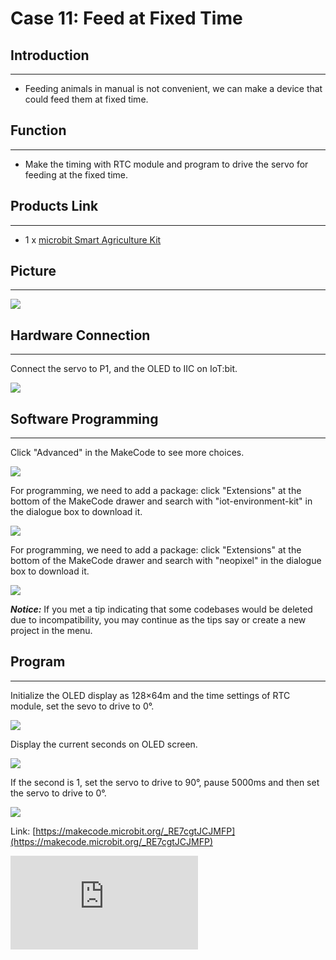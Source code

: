 ﻿# Case 11: Feed at Fixed Time


##  Introduction
---

- Feeding animals in manual is not convenient, we can make a device that could feed them at fixed time.

##  Function
---
- Make the timing with RTC module and program to drive the servo for feeding at the fixed time.

## Products Link
---
- 1 x [microbit Smart Agriculture Kit](https://shop.elecfreaks.com/products/elecfreaks-micro-bit-smart-agriculture-kit-without-micro-bit-board?_pos=2&_sid=2c86b7764&_ss=r)

## Picture
---
![](https://wiki-media-ef.oss-cn-hongkong.aliyuncs.com//images/microbit-Smart-Agriculture-Kit-case-01-02.png)

## Hardware Connection
---

Connect the servo to P1, and the OLED to IIC on IoT:bit.

![](https://wiki-media-ef.oss-cn-hongkong.aliyuncs.com//images/microbit-Smart-Agriculture-Kit-case-11-03.png)

## Software Programming

---

Click "Advanced" in the MakeCode to see more choices.

![](https://wiki-media-ef.oss-cn-hongkong.aliyuncs.com//images/microbit-Smart-Agriculture-Kit-case-01-04.png)

For programming, we need to add a package: click "Extensions" at the bottom of the MakeCode drawer and search with "iot-environment-kit" in the dialogue box to download it.

![](https://wiki-media-ef.oss-cn-hongkong.aliyuncs.com//images/microbit-Smart-Agriculture-Kit-case-01-05.png)

For programming, we need to add a package: click "Extensions" at the bottom of the MakeCode drawer and search with "neopixel" in the dialogue box to download it.

![](https://wiki-media-ef.oss-cn-hongkong.aliyuncs.com//images/microbit-Smart-Agriculture-Kit-case-01-06.png)

***Notice:*** If you met a tip indicating that some codebases would be deleted due to incompatibility, you may continue as the tips say or create a new project in the menu.

## Program

---

Initialize the OLED display as 128×64m and the time settings of RTC module, set the sevo to drive to 0°.

![](https://wiki-media-ef.oss-cn-hongkong.aliyuncs.com//images/microbit-Smart-Agriculture-Kit-case-11-07.png)

Display the current seconds on OLED screen.

![](https://wiki-media-ef.oss-cn-hongkong.aliyuncs.com//images/microbit-Smart-Agriculture-Kit-case-11-08.png)

If the second is 1, set the servo to drive to 90°, pause 5000ms and then set the servo to drive to 0°.

![](https://wiki-media-ef.oss-cn-hongkong.aliyuncs.com//images/microbit-Smart-Agriculture-Kit-case-11-09.png)

Link: [https://makecode.microbit.org/_RE7cgtJCJMFP](https://makecode.microbit.org/_RE7cgtJCJMFP)

<div
    style={{
        position: 'relative',
        paddingBottom: '60%',
        overflow: 'hidden',
    }}
>
    <iframe
        src="https://makecode.microbit.org/_RE7cgtJCJMFP"
        frameborder="0"
        sandbox="allow-popups allow-forms allow-scripts allow-same-origin"
        style={{
            position: 'absolute',
            width: '100%',
            height: '100%',
        }}
    />
</div>


## Result
---
- The device makes the feeding every 1 minute.
